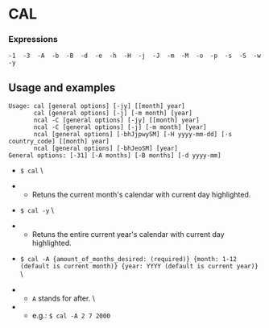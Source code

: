# CAL

### Expressions

```
-1  -3  -A  -b  -B  -d  -e  -h  -H  -j  -J  -m  -M  -o  -p  -s  -S  -w  -y
```


## Usage and examples

```
Usage: cal [general options] [-jy] [[month] year]
       cal [general options] [-j] [-m month] [year]
       ncal -C [general options] [-jy] [[month] year]
       ncal -C [general options] [-j] [-m month] [year]
       ncal [general options] [-bhJjpwySM] [-H yyyy-mm-dd] [-s country_code] [[month] year]
       ncal [general options] [-bhJeoSM] [year]
General options: [-31] [-A months] [-B months] [-d yyyy-mm]
```

* `$ cal` \
* * Retuns the current month's calendar with current day highlighted.

* `$ cal -y` \
* * Retuns the entire current year's calendar with current day highlighted.

* `$ cal -A {amount_of_months_desired: (required)} {month: 1-12 (default is current month)} {year: YYYY (default is current year)}`  \
* * `A` stands for after. \
* * e.g.: `$ cal -A 2 7 2000`
